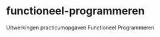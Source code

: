 functioneel-programmeren
========================

Uitwerkingen practicumopgaven Functioneel Programmeren
